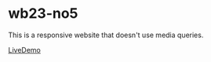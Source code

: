 # wb23-no5

This is a responsive website that doesn't use media queries.<br>

[LiveDemo](https://bonybody.github.io/wb23-no5/)